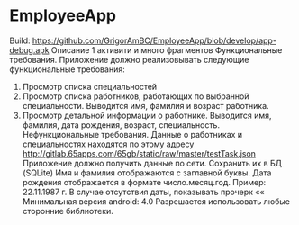 # EmployeeApp
Build:
https://github.com/GrigorAmBC/EmployeeApp/blob/develop/app-debug.apk
Описание
1 активити и много фрагментов
Функциональные требования.
Приложение должно реализовывать следующие функциональные требования:
1. Просмотр списка специальностей
2. Просмотр списка работников, работающих по выбранной специальности.
Выводится имя, фамилия и возраст работника.
3. Просмотр детальной информации о работнике.
Выводится имя, фамилия, дата рождения, возраст, специальность.
Нефункциональные требования.
Данные о работниках и специальностях находятся по этому адресу
http://gitlab.65apps.com/65gb/static/raw/master/testTask.json
Приложение должно получить данные по сети. Сохранить их в БД (SQLite)
Имя и фамилия отображаются с заглавной буквы.
Дата рождения отображается в формате число.месяц.год. Пример: 22.11.1987 г.
В случае отсутствия даты, показывать прочерк ««
Минимальная версия android: 4.0
Разрешается использовать любые сторонние библиотеки.
